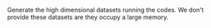 Generate the high dimensional datasets running the codes. We don't provide these datasets are they occupy a large memory.
